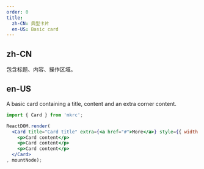 ```yaml
---
order: 0
title:
  zh-CN: 典型卡片
  en-US: Basic card
---
```


## zh-CN

包含标题、内容、操作区域。

## en-US

A basic card containing a title, content and an extra corner content.

````jsx
import { Card } from 'mkrc';

ReactDOM.render(
  <Card title="Card title" extra={<a href="#">More</a>} style={{ width: 300 }}>
    <p>Card content</p>
    <p>Card content</p>
    <p>Card content</p>
  </Card>
, mountNode);
````

<style>
.code-box-demo p {
  margin: 0;
}
</style>

